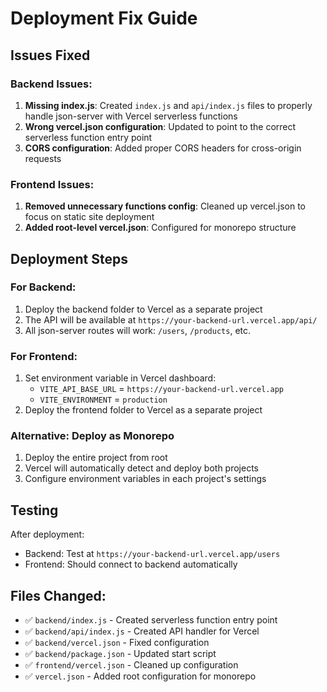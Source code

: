 # Deployment Fix Guide

## Issues Fixed

### Backend Issues:
1. **Missing index.js**: Created `index.js` and `api/index.js` files to properly handle json-server with Vercel serverless functions
2. **Wrong vercel.json configuration**: Updated to point to the correct serverless function entry point
3. **CORS configuration**: Added proper CORS headers for cross-origin requests

### Frontend Issues:
1. **Removed unnecessary functions config**: Cleaned up vercel.json to focus on static site deployment
2. **Added root-level vercel.json**: Configured for monorepo structure

## Deployment Steps

### For Backend:
1. Deploy the backend folder to Vercel as a separate project
2. The API will be available at `https://your-backend-url.vercel.app/api/`
3. All json-server routes will work: `/users`, `/products`, etc.

### For Frontend:
1. Set environment variable in Vercel dashboard:
   - `VITE_API_BASE_URL` = `https://your-backend-url.vercel.app`
   - `VITE_ENVIRONMENT` = `production`
2. Deploy the frontend folder to Vercel as a separate project

### Alternative: Deploy as Monorepo
1. Deploy the entire project from root
2. Vercel will automatically detect and deploy both projects
3. Configure environment variables in each project's settings

## Testing
After deployment:
- Backend: Test at `https://your-backend-url.vercel.app/users`
- Frontend: Should connect to backend automatically

## Files Changed:
- ✅ `backend/index.js` - Created serverless function entry point
- ✅ `backend/api/index.js` - Created API handler for Vercel
- ✅ `backend/vercel.json` - Fixed configuration
- ✅ `backend/package.json` - Updated start script
- ✅ `frontend/vercel.json` - Cleaned up configuration
- ✅ `vercel.json` - Added root configuration for monorepo
